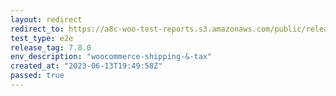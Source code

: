 ```yaml
---
layout: redirect
redirect_to: https://a8c-woo-test-reports.s3.amazonaws.com/public/release/7.8.0/woocommerce-shipping-&-tax/e2e/index.html
test_type: e2e
release_tag: 7.8.0
env_description: "woocommerce-shipping-&-tax"
created_at: "2023-06-13T19:49:58Z"
passed: true
---
```

